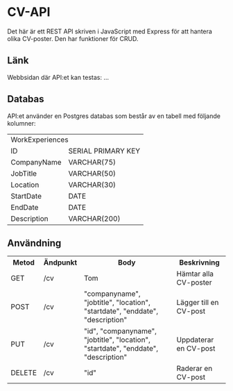 # CV-API
Det här är ett REST API skriven i JavaScript med Express för att hantera olika CV-poster. Den har funktioner för CRUD.

## Länk
Webbsidan där API:et kan testas: ...

## Databas
API:et använder en Postgres databas som består av en tabell med följande kolumner:
<table>
    <tr>
        <td colspan="2">WorkExperiences</td>
    </tr>
    <tr>
        <td>ID</td>
        <td>SERIAL PRIMARY KEY</td>
    </tr>
    <tr>
        <td>CompanyName</td>
        <td>VARCHAR(75)</td>
    </tr>
    <tr>
        <td>JobTitle</td>
        <td>VARCHAR(50)</td>
    </tr>
    <tr>
        <td>Location</td>
        <td>VARCHAR(30)</td>
    </tr>
    <tr>
        <td>StartDate</td>
        <td>DATE</td>
    </tr>
    <tr>
        <td>EndDate</td>
        <td>DATE</td>
    </tr>
    <tr>
        <td>Description</td>
        <td>VARCHAR(200)</td>
    </tr>
</table>

## Användning
<table>
  <tr>
    <th>Metod</th>
    <th>Ändpunkt</th>
    <th>Body</th>
    <th>Beskrivning</th>
  </tr>
  <tr>
    <td>GET</td>
    <td>/cv</td>
    <td>Tom</td>
    <td>Hämtar alla CV-poster</td>
  </tr>
  <tr>
    <td>POST</td>
    <td>/cv</td>
    <td>"companyname", "jobtitle", "location", "startdate", "enddate", "description"</td>
    <td>Lägger till en CV-post</td>
  </tr>
  <tr>
    <td>PUT</td>
    <td>/cv</td>
    <td>"id", "companyname", "jobtitle", "location", "startdate", "enddate", "description"</td>
    <td>Uppdaterar en CV-post</td>
  </tr>
  <tr>
    <td>DELETE</td>
    <td>/cv</td>
    <td>"id"</td>
    <td>Raderar en CV-post</td>
  </tr>
</table>

